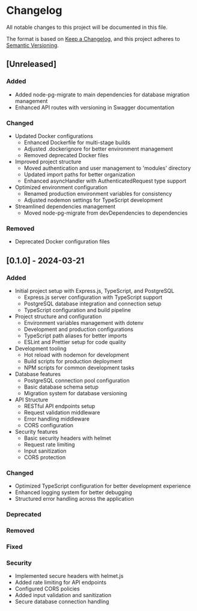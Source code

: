# Changelog

All notable changes to this project will be documented in this file.

The format is based on [Keep a Changelog](https://keepachangelog.com/en/1.0.0/),
and this project adheres to [Semantic Versioning](https://semver.org/spec/v2.0.0.html).

## [Unreleased]

### Added
- Added node-pg-migrate to main dependencies for database migration management
- Enhanced API routes with versioning in Swagger documentation

### Changed
- Updated Docker configurations
  - Enhanced Dockerfile for multi-stage builds
  - Adjusted .dockerignore for better environment management
  - Removed deprecated Docker files
- Improved project structure
  - Moved authentication and user management to 'modules' directory
  - Updated import paths for better organization
  - Enhanced asyncHandler with AuthenticatedRequest type support
- Optimized environment configuration
  - Renamed production environment variables for consistency
  - Adjusted nodemon settings for TypeScript development
- Streamlined dependencies management
  - Moved node-pg-migrate from devDependencies to dependencies

### Removed
- Deprecated Docker configuration files

## [0.1.0] - 2024-03-21

### Added
- Initial project setup with Express.js, TypeScript, and PostgreSQL
  - Express.js server configuration with TypeScript support
  - PostgreSQL database integration and connection setup
  - TypeScript configuration and build pipeline
- Project structure and configuration
  - Environment variables management with dotenv
  - Development and production configurations
  - TypeScript path aliases for better imports
  - ESLint and Prettier setup for code quality
- Development tooling
  - Hot reload with nodemon for development
  - Build scripts for production deployment
  - NPM scripts for common development tasks
- Database features
  - PostgreSQL connection pool configuration
  - Basic database schema setup
  - Migration system for database versioning
- API Structure
  - RESTful API endpoints setup
  - Request validation middleware
  - Error handling middleware
  - CORS configuration
- Security features
  - Basic security headers with helmet
  - Request rate limiting
  - Input sanitization
  - CORS protection

### Changed
- Optimized TypeScript configuration for better development experience
- Enhanced logging system for better debugging
- Structured error handling across the application

### Deprecated

### Removed

### Fixed

### Security
- Implemented secure headers with helmet.js
- Added rate limiting for API endpoints
- Configured CORS policies
- Added input validation and sanitization
- Secure database connection handling 